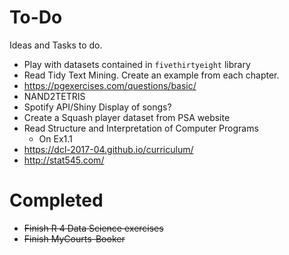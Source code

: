 # To-Do
Ideas and Tasks to do.


* Play with datasets contained in `fivethirtyeight` library
* Read Tidy Text Mining. Create an example from each chapter.
* https://pgexercises.com/questions/basic/
* NAND2TETRIS
* Spotify API/Shiny Display of songs?
* Create a Squash player dataset from PSA website
* Read Structure and Interpretation of Computer Programs
  * On Ex1.1
* https://dcl-2017-04.github.io/curriculum/
* http://stat545.com/

# Completed
*  ~~Finish R 4 Data Science exercises~~
*  ~~Finish MyCourts-Booker~~
